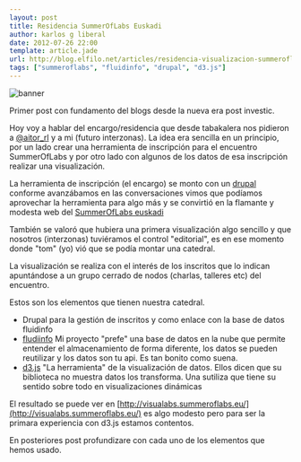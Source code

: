 ```yaml
---
layout: post
title: Residencia SummerOfLabs Euskadi
author: karlos g liberal
date: 2012-07-26 22:00
template: article.jade
url: http://blog.elfilo.net/articles/residencia-visualizacion-summeroflabs-eu/index.html
tags: ["summeroflabs", "fluidinfo", "drupal", "d3.js"]
---
```


![banner]({{site.url}}/images/banner.png)

Primer post con fundamento del blogs desde la nueva era post investic.

Hoy voy a hablar del encargo/residencia que desde tabakalera nos pidieron a [@aitor_rl](http://twitter.com/aitor_rl) y a mi (futuro interzonas). La idea era sencilla en un principio, por un lado crear una herramienta de inscripción para el encuentro SummerOfLabs y por otro lado con algunos de los datos de esa inscripción realizar una visualización. 

La herramienta de inscripción (el encargo) se monto con un [drupal](http://drupal.org) conforme avanzábamos en las conversaciones vimos que podíamos aprovechar la herramienta para algo más y se convirtió en la flamante y modesta web del [SummerOfLabs euskadi](http://summeroflabs.eu)

<!--more-->

También se valoró que hubiera una primera visualización algo sencillo y que nosotros (interzonas) tuviéramos el control "editorial", es en ese momento donde "tom" (yo) vió que se podía montar una catedral. 

La visualización se realiza con el interés de los inscritos que lo indican apuntándose a un grupo cerrado de nodos (charlas, talleres etc) del encuentro. 

Estos son los elementos que tienen nuestra catedral. 

* Drupal para la gestión de inscritos y como enlace con la base de datos fluidinfo
* [fludiinfo](http://fluidinfo.com) Mi proyecto "prefe" una base de datos en la nube que permite entender el almacenamiento de forma diferente, los datos se pueden reutilizar y los datos son tu api. Es tan bonito como suena.
* [d3.js](http://d3js.org/) "La herramienta" de la visualización de datos. Ellos dicen que su biblioteca no muestra datos los transforma. Una sutiliza que tiene su sentido sobre todo en visualizaciones dinámicas

El resultado se puede ver en [http://visualabs.summeroflabs.eu/](http://visualabs.summeroflabs.eu/) es algo modesto pero para ser la primara experiencia con d3.js estamos contentos.


En posteriores post profundizare con cada uno de los elementos que hemos usado.

